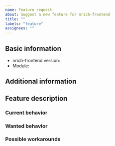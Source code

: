 ```yaml
---
name: Feature request
about: Suggest a new feature for nrich-frontend
title: ""
labels: "feature"
assignees: ""
---
```


<!--
  Please use Markdown syntax throughout the report for improved clarity.
  https://guides.github.com/features/mastering-markdown/
-->

## Basic information

* nrich-frontend version:
  <!-- released version -->
* Module:
  <!-- Please, include name(s) of relevant nrich-frontend's module(s). If not related to any specific module, specify "project" instead. -->

## Additional information

<!-- Please, include any additional information that could be relevant (e.g. npm/yarn, OS version). -->

## Feature description

<!--
  Please, describe the feature you envision.
  For example, you might include (pseudo-)code snippets showing what it might look like.
-->

### Current behavior

<!-- Please, provide the current behavior around this topic, if applicable. -->

### Wanted behavior

<!-- Please, describe the desired outcome around the suggested feature. -->

### Possible workarounds

<!-- Please, share any workarounds for the described feature, if applicable. -->
